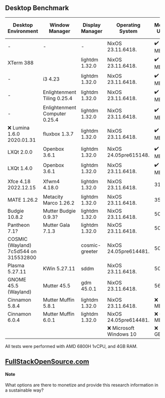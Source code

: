 ## Desktop Benchmark

|Desktop Environment                  |Window Manager               |Display Manager|Operating System      |Memory Usage|Size on Disk|Reboot Time |Processor Usage    |
|-------------------------------------|-----------------------------|---------------|----------------------|------------|------------|------------|-------------------|
|-                                    |-                            |-              |NixOS 23.11.6418.     |✔️ 116 MB   |✔️ 2.3G     |✔️ 6 Seconds|✔️ 0.00, 0.00, 0.00|
|XTerm 388                            |                             |lightdm 1.32.0 |NixOS 23.11.6418.     |✔️ 150 MB   |✔️ 4.2G     |✔️ 6 Seconds|✔️ 0.00, 0.00, 0.00|
|-                                    |i3 4.23                      |lightdm 1.32.0 |NixOS 23.11.6418.     |✔️ 154 MB   |✔️ 4.2G     |✔️ 6 Seconds|✔️ 0.00, 0.00, 0.00|
|-                                    |Enlightenment Tiling 0.25.4  |lightdm 1.32.0 |NixOS 23.11.6418.     |✔️ 205 MB   |5.4G        |✔️ 8 Seconds|✔️ 0.07, 0.02, 0.00|
|-                                    |Enlightenment Computer 0.25.4|lightdm 1.32.0 |NixOS 23.11.6418.     |✔️ 211 MB   |5.4G        |✔️ 9 Seconds|0.13, 0.03, 0.01   |
|❌ Lumina 1.6.0 2020.01.31            |fluxbox 1.3.7                |lightdm 1.32.0 |NixOS 23.11.6418.     |✔️ 232 MB   |✔️ 3.3G     |✔️ 9 Seconds|✔️ 0.07, 0.02, 0.00|
|LXQt 2.0.0                           |Openbox 3.6.1                |lightdm 1.32.0 |NixOS 24.05pre615148. |✔️ 238 MB   |5.6G        |✔️ 8 Seconds|✔️ 0.07, 0.02, 0.00|
|LXQt 1.4.0                           |Openbox 3.6.1                |lightdm 1.32.0 |NixOS 23.11.6418.     |✔️ 276 MB   |5.2G        |10 Seconds  |✔️ 0.07, 0.02, 0.00|
|Xfce 4.18 2022.12.15                 |Xfwm4 4.18.0                 |lightdm 1.32.0 |NixOS 23.11.6418.     |318 MB      |5.0G        |10 Seconds  |✔️ 0.07, 0.02, 0.00|
|MATE 1.26.2                          |Metacity Marco 1.26.2        |lightdm 1.32.0 |NixOS 23.11.6418.     |351 MB      |5.7G        |10 Seconds  |0.13, 0.03, 0.01   |
|Budgie 10.8.2                        |Mutter Budgie 0.9.3?         |lightdm 1.32.0 |NixOS 23.11.6418.     |500 MB      |❌ 6.3G      |11 Seconds  |0.34, 0.08, 0.03   |
|Pantheon 7.1?                        |Mutter Gala 7.1.3            |lightdm 1.32.0 |NixOS 23.11.6418.     |502 MB      |6.0G        |❌ 14 Seconds|0.36, 0.08, 0.03   |
|COSMIC (Wayland) 7c5d544 on 315532800|                             |cosmic-greeter |NixOS 24.05pre614481. |505 MB      |✔️ 3.9G     |11 Seconds  |0.39, 0.10, 0.03   |
|Plasma 5.27.11                       |KWin 5.27.11                 |sddm           |NixOS 23.11.6418.     |506 MB      |❌ 6.8G      |❌ 24 Seconds|❌ 2.02, 0.51, 0.17 |
|GNOME 45.5 (Wayland)                 |Mutter 45.5                  |gdm 45.0.1     |NixOS 23.11.6418.     |567 MB      |6.0G        |11 Seconds  |0.21, 0.05, 0.02   |
|Cinnamon 5.8.4                       |Mutter Muffin 5.8.1          |lightdm 1.32.0 |NixOS 23.11.6418.     |❌ 574 MB    |❌ 7.0G      |❌ 17 Seconds|❌ 1.20, 0.29, 0.10 |
|Cinnamon 6.0.4                       |Mutter Muffin 6.0.1          |lightdm 1.32.0 |NixOS 24.05pre614481. |❌ 618 MB    |❌ 6.9G      |❌ 15 Seconds|❌ 1.11, 0.27, 0.09 |
|                                     |                             |               |❌ Microsoft Windows 10|❌ 2.3 GB    |❌ 32.7G     |❌ 53 Seconds|4%                 |

All tests were performed with AMD 6800H 1vCPU, and 4GB RAM.

## [FullStackOpenSource.com](https://fullstackopensource.com/)

#### Note
What options are there to monetize and provide this research information in a sustainable way?
